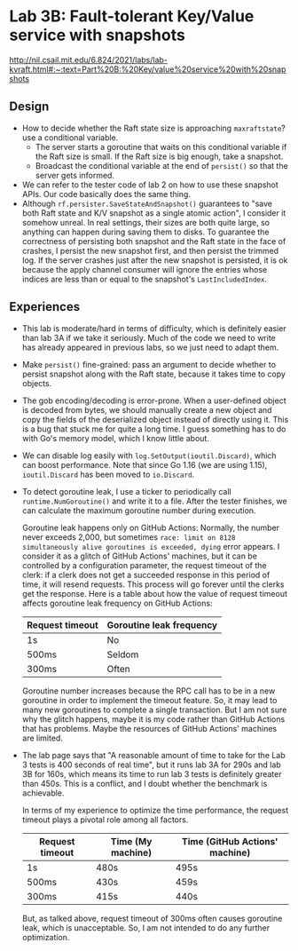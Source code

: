 # Lab 3B: Fault-tolerant Key/Value service with snapshots

http://nil.csail.mit.edu/6.824/2021/labs/lab-kvraft.html#:~:text=Part%20B:%20Key/value%20service%20with%20snapshots

## Design

- How to decide whether the Raft state size is approaching `maxraftstate`? use a conditional variable.
  - The server starts a goroutine that waits on this conditional variable if the Raft size is small. If the Raft size is big enough, take a snapshot.
  - Broadcast the conditional variable at the end of `persist()` so that the server gets informed.
- We can refer to the tester code of lab 2 on how to use these snapshot APIs. Our code basically does the same thing.
- Although `rf.persister.SaveStateAndSnapshot()` guarantees to "save both Raft state and K/V snapshot as a single atomic action", I consider it somehow unreal. In real settings, their sizes are both quite large, so anything can happen during saving them to disks. To guarantee the correctness of persisting both snapshot and the Raft state in the face of crashes, I persist the new snapshot first, and then persist the trimmed log. If the server crashes just after the new snapshot is persisted, it is ok because the apply channel consumer will ignore the entries whose indices are less than or equal to the snapshot's `LastIncludedIndex`.

## Experiences

- This lab is moderate/hard in terms of difficulty, which is definitely easier than lab 3A if we take it seriously. Much of the code we need to write has already appeared in previous labs, so we just need to adapt them. 
- Make `persist()` fine-grained: pass an argument to decide whether to persist snapshot along with the Raft state, because it takes time to copy objects.
- The gob encoding/decoding is error-prone. When a user-defined object is decoded from bytes, we should manually create a new object and copy the fields of the deserialized object instead of directly using it. This is a bug that stuck me for quite a long time. I guess something has to do with Go's memory model, which I know little about.
- We can disable log easily with `log.SetOutput(ioutil.Discard)`, which can boost performance. Note that since Go 1.16 (we are using 1.15), `ioutil.Discard` has been moved to `io.Discard`.
- To detect goroutine leak, I use a ticker to periodically call `runtime.NumGoroutine()` and write it to a file. After the tester finishes, we can calculate the maximum goroutine number during execution.
  
  Goroutine leak happens only on GitHub Actions: Normally, the number never exceeds 2,000, but sometimes `race: limit on 8128 simultaneously alive goroutines is exceeded, dying` error appears. I consider it as a glitch of GitHub Actions' machines, but it can be controlled by a configuration parameter, the request timeout of the clerk: if a clerk does not get a succeeded response in this period of time, it will resend requests. This process will go forever until the clerks get the response. Here is a table about how the value of request timeout affects goroutine leak frequency on GitHub Actions:
  
  | Request timeout | Goroutine leak frequency |
  | --------------- | ------------------------ |
  | 1s              | No                       |
  | 500ms           | Seldom                   |
  | 300ms           | Often                    |

  Goroutine number increases because the RPC call has to be in a new goroutine in order to implement the timeout feature. So, it may lead to many new goroutines to complete a single transaction. But I am not sure why the glitch happens, maybe it is my code rather than GitHub Actions that has problems. Maybe the resources of GitHub Actions' machines are limited.

- The lab page says that "A reasonable amount of time to take for the Lab 3 tests is 400 seconds of real time", but it runs lab 3A for 290s and lab 3B for 160s, which means its time to run lab 3 tests is definitely greater than 450s. This is a conflict, and I doubt whether the benchmark is achievable.
  
  In terms of my experience to optimize the time performance, the request timeout plays a pivotal role among all factors.
  
  | Request timeout | Time (My machine) | Time (GitHub Actions' machine) |
  | --------------- | ----------------- | ------------------------------ |
  | 1s              | 480s              | 495s                           |
  | 500ms           | 430s              | 459s                           |
  | 300ms           | 415s              | 440s                           |

  But, as talked above, request timeout of 300ms often causes goroutine leak, which is unacceptable. So, I am not intended to do any further optimization.
